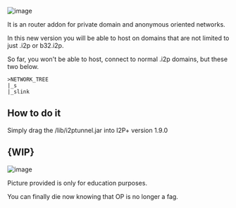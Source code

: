 ![image](https://user-images.githubusercontent.com/50222317/233506441-3152b56b-9e1f-4d43-8834-c8e9b55ca5f1.png)

It is an router addon for private domain and anonymous oriented networks.

In this new version you will be able to host on domains that are not limited to just .i2p or b32.i2p.

So far, you won't be able to host, connect to normal .i2p domains, but these two below.

```
>NETWORK_TREE
|_s
|_slink
```

## How to do it

Simply drag the /lib/i2ptunnel.jar into I2P+ version 1.9.0 



## {WIP}
![image](https://user-images.githubusercontent.com/50222317/233504525-df186337-fc50-4331-8906-826ec1e81900.png)

Picture provided is only for education purposes.


You can finally die now knowing that OP is no longer a fag.

